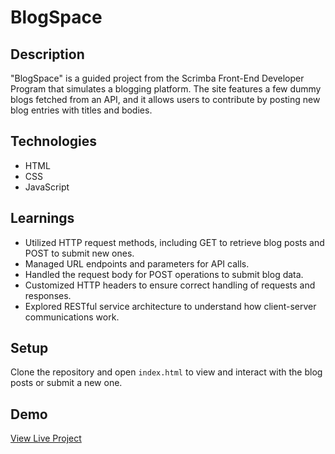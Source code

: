 # BlogSpace

## Description
"BlogSpace" is a guided project from the Scrimba Front-End Developer Program that simulates a blogging platform. The site features a few dummy blogs fetched from an API, and it allows users to contribute by posting new blog entries with titles and bodies.

## Technologies
- HTML
- CSS
- JavaScript

## Learnings
- Utilized HTTP request methods, including GET to retrieve blog posts and POST to submit new ones.
- Managed URL endpoints and parameters for API calls.
- Handled the request body for POST operations to submit blog data.
- Customized HTTP headers to ensure correct handling of requests and responses.
- Explored RESTful service architecture to understand how client-server communications work.

## Setup
Clone the repository and open `index.html` to view and interact with the blog posts or submit a new one.

## Demo
[View Live Project](https://fluffy-alfajores-a88e71.netlify.app/)
